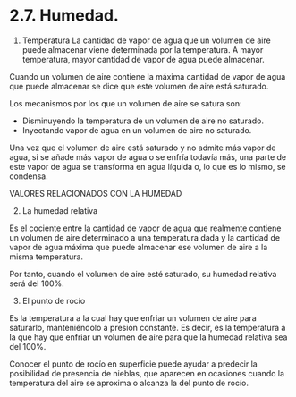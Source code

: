 
# 2.7. Humedad.

1. Temperatura
La cantidad de vapor de agua que un volumen de aire puede almacenar viene determinada por la temperatura. A mayor temperatura, mayor cantidad de vapor de agua puede almacenar.

Cuando un volumen de aire contiene la máxima cantidad de vapor de agua que puede almacenar se dice que este volumen de aire está saturado.

Los mecanismos por los que un volumen de aire se satura son:
- Disminuyendo la temperatura de un volumen de aire no saturado.
- Inyectando vapor de agua en un volumen de aire no saturado.

Una vez que el volumen de aire está saturado y no admite más vapor de agua, si se añade más vapor de agua o se enfría todavía más, una parte de este vapor de agua se transforma en agua líquida o, lo que es lo mismo, se condensa.

VALORES RELACIONADOS CON LA HUMEDAD

2. La humedad relativa

Es el cociente entre la cantidad de vapor de agua que realmente contiene un volumen de aire determinado a una temperatura dada y la cantidad de vapor de agua máxima que puede almacenar ese volumen de aire a la misma temperatura.

Por tanto, cuando el volumen de aire esté saturado, su humedad relativa será del 100%.

3. El punto de rocío

Es la temperatura a la cual hay que enfriar un volumen de aire para saturarlo, manteniéndolo a presión constante. Es decir, es la temperatura a la que hay que enfriar un volumen de aire para que la humedad relativa sea del 100%.

Conocer el punto de rocío en superficie puede ayudar a predecir la posibilidad de presencia de nieblas, que aparecen en ocasiones cuando la temperatura del aire se aproxima o alcanza la del punto de rocío.
